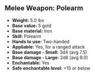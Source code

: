 ## Melee Weapon: Polearm
- **Weight:** 5.0 lbs
- **Base value:** 5 gold
- **Base material:** Iron
- **Skill:** Polearm
- **Hands to use:** Two-handed
- **Appliable:** Yes, for a ranged attack
- **Base damage - Small:** 3d4 (avg 7.5)
- **Base damage - Large:** 2d8 (avg 9.0)
- **Enchantable:** Yes
- **Safe enchantable level:** +15 or below
